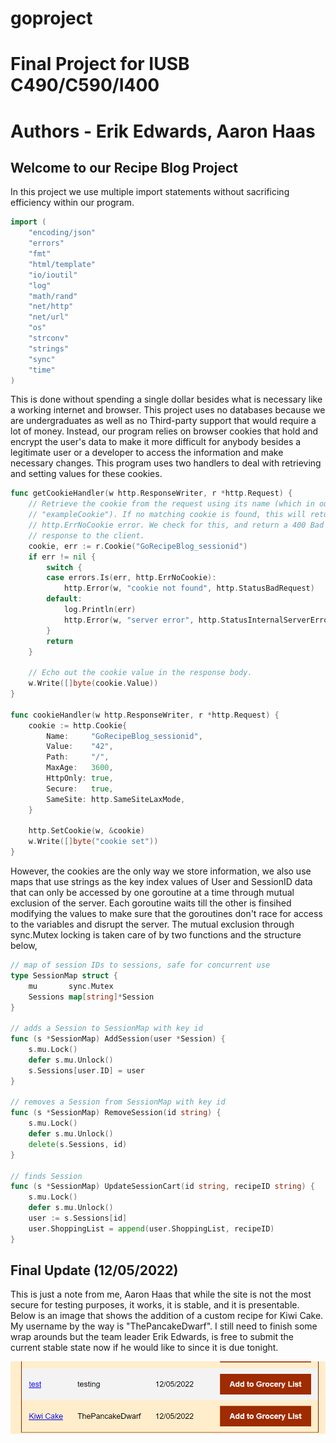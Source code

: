 # goproject

# Final Project for IUSB C490/C590/I400
# Authors - Erik Edwards, Aaron Haas

## Welcome to our Recipe Blog Project

In this project we use multiple import statements without sacrificing efficiency within our program.

```go 
import (
	"encoding/json"
	"errors"
	"fmt"
	"html/template"
	"io/ioutil"
	"log"
	"math/rand"
	"net/http"
	"net/url"
	"os"
	"strconv"
	"strings"
	"sync"
	"time"
)
```

This is done without spending a single dollar besides what is necessary like a working internet and browser. This project uses no databases because we
are undergraduates as well as no Third-party support that would require a lot of money. Instead, our program relies on browser cookies that hold and
encrypt the user's data to make it more difficult for anybody besides a legitimate user or a developer to access the information and make necessary
changes. This program uses two handlers to deal with retrieving and setting values for these cookies.

```go 
func getCookieHandler(w http.ResponseWriter, r *http.Request) {
	// Retrieve the cookie from the request using its name (which in our case is
	// "exampleCookie"). If no matching cookie is found, this will return a
	// http.ErrNoCookie error. We check for this, and return a 400 Bad Request
	// response to the client.
	cookie, err := r.Cookie("GoRecipeBlog_sessionid")
	if err != nil {
		switch {
		case errors.Is(err, http.ErrNoCookie):
			http.Error(w, "cookie not found", http.StatusBadRequest)
		default:
			log.Println(err)
			http.Error(w, "server error", http.StatusInternalServerError)
		}
		return
	}

	// Echo out the cookie value in the response body.
	w.Write([]byte(cookie.Value))
}

func cookieHandler(w http.ResponseWriter, r *http.Request) {
	cookie := http.Cookie{
		Name:     "GoRecipeBlog_sessionid",
		Value:    "42",
		Path:     "/",
		MaxAge:   3600,
		HttpOnly: true,
		Secure:   true,
		SameSite: http.SameSiteLaxMode,
	}

	http.SetCookie(w, &cookie)
	w.Write([]byte("cookie set"))
} 
```

However, the cookies are the only way we store information, we also use maps that use strings as the key index values of User and SessionID data that can
only be accessed by one goroutine at a time through mutual exclusion of the server. Each goroutine waits till the other is finsihed modifying the values 
to make sure that the goroutines don't race for access to the variables and disrupt the server. The mutual exclusion through sync.Mutex locking is taken 
care of by two functions and the structure below,

```go
// map of session IDs to sessions, safe for concurrent use
type SessionMap struct {
	mu       sync.Mutex
	Sessions map[string]*Session
}

// adds a Session to SessionMap with key id
func (s *SessionMap) AddSession(user *Session) {
	s.mu.Lock()
	defer s.mu.Unlock()
	s.Sessions[user.ID] = user
}

// removes a Session from SessionMap with key id
func (s *SessionMap) RemoveSession(id string) {
	s.mu.Lock()
	defer s.mu.Unlock()
	delete(s.Sessions, id)
}

// finds Session
func (s *SessionMap) UpdateSessionCart(id string, recipeID string) {
	s.mu.Lock()
	defer s.mu.Unlock()
	user := s.Sessions[id]
	user.ShoppingList = append(user.ShoppingList, recipeID)
}
```

## Final Update (12/05/2022)
This is just a note from me, Aaron Haas that while the site is not the most secure for testing purposes, it works, it is stable, and it is presentable. 
Below is an image that shows the addition of a custom recipe for Kiwi Cake. My username by the way is "ThePancakeDwarf". I still need to finish some wrap arounds
but the team leader Erik Edwards, is free to submit the current stable state now if he would like to since it is due tonight.

<img src="correct_result.PNG" />


